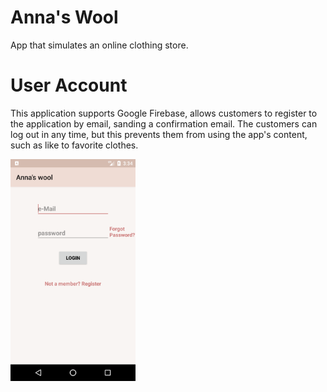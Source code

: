 # Anna's Wool
App that simulates an online clothing store. 

# User Account
This application supports Google Firebase, allows customers to register to the application by email, sanding a confirmation email.
The customers can log out in any time, but this prevents them from using the app's content, such as like to favorite clothes.

<img src ="images/Screenshot_1555256070.png" width=200>


